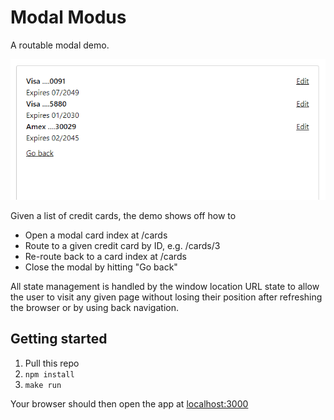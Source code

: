 # Modal Modus

A routable modal demo.

![Card Index](./screenshots/index-page.png)

Given a list of credit cards, the demo shows off how to

- Open a modal card index at /cards
- Route to a given credit card by ID, e.g. /cards/3
- Re-route back to a card index at /cards
- Close the modal by hitting "Go back"

All state management is handled by the window location URL state
to allow the user to visit any given page without losing their
position after refreshing the browser or by using back navigation.

## Getting started

1. Pull this repo
2. `npm install`
3. `make run`

Your browser should then open the app at <localhost:3000>
